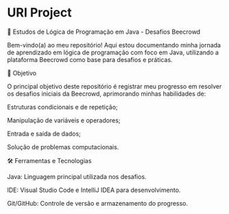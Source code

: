 # URI Project

🚀 Estudos de Lógica de Programação em Java - Desafios Beecrowd

Bem-vindo(a) ao meu repositório! Aqui estou documentando minha jornada de aprendizado em lógica de programação com foco em Java, utilizando a plataforma Beecrowd como base para desafios e práticas.

📘 Objetivo

O principal objetivo deste repositório é registrar meu progresso em resolver os desafios iniciais da Beecrowd, aprimorando minhas habilidades de:

Estruturas condicionais e de repetição;

Manipulação de variáveis e operadores;

Entrada e saída de dados;

Solução de problemas computacionais.

🛠️ Ferramentas e Tecnologias

Java: Linguagem principal utilizada nos desafios.

IDE: Visual Studio Code e IntelliJ IDEA para desenvolvimento.

Git/GitHub: Controle de versão e armazenamento do progresso.
